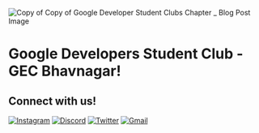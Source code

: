 
![Copy of Copy of Google Developer Student Clubs  Chapter  _ Blog Post Image](https://github.com/navdiya-nikunj/gdscgecbvn.github.io/assets/106215707/ab2fe036-f277-47a3-8f3c-bb36124f6ae9)

# Google Developers Student Club - GEC Bhavnagar!

## Connect with us!


[![Instagram](https://img.shields.io/badge/Instagram-%23E4405F.svg?style=for-the-badge&logo=Instagram&logoColor=white)](https://www.instagram.com/gdsc_gec_bhavnagar/)
[![Discord](https://img.shields.io/badge/Discord-%235865F2.svg?style=for-the-badge&logo=discord&logoColor=white)](https://discord.gg/EKNsvRj6EE)
[![Twitter](https://img.shields.io/badge/Twitter-%231DA1F2.svg?style=for-the-badge&logo=Twitter&logoColor=white)](https://twitter.com/GdscGecBvn)
[![Gmail](https://img.shields.io/badge/Gmail-D14836?style=for-the-badge&logo=gmail&logoColor=white)](mailto:gdscgecbhavnagar@gmail.com)
